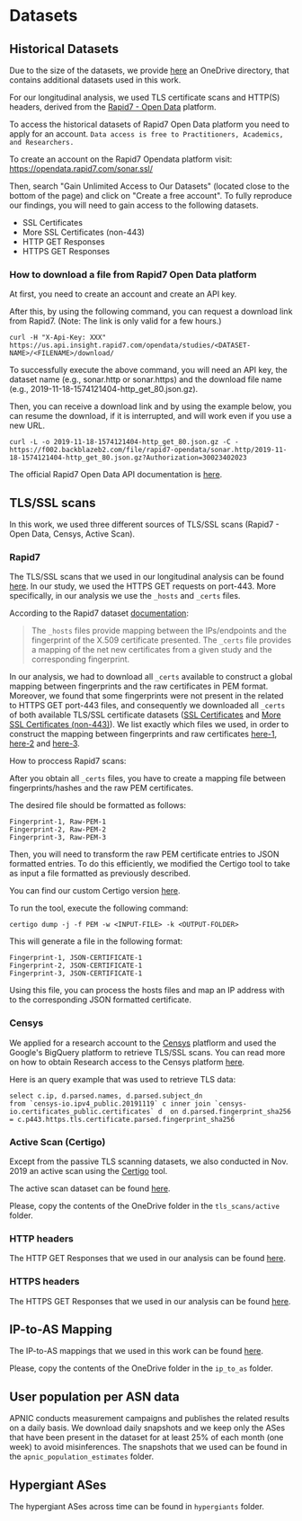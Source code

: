 # Datasets

## Historical Datasets
Due to the size of the datasets, we provide [here](https://liveuclac-my.sharepoint.com/:f:/g/personal/ucabpgk_ucl_ac_uk/Eim32GoBUgVOoLolQCYbbyMBSf-PiNBbOzuQl52n3Xm94w?e=7GOz5l) an OneDrive directory, that contains additional datasets used in this work.

For our longitudinal analysis, we used TLS certificate scans and HTTP(S) headers, derived from the [Rapid7 - Open Data](https://opendata.rapid7.com) platform.

To access the historical datasets of Rapid7 Open Data platform you need to apply for an account.
```Data access is free to Practitioners, Academics, and Researchers.```

To create an account on the Rapid7 Opendata platform visit:
https://opendata.rapid7.com/sonar.ssl/

Then, search "Gain Unlimited Access to Our Datasets" (located close to the bottom of the page) and click on "Create a free account".
To fully reproduce our findings, you will need to gain access to the following datasets.
* SSL Certificates
* More SSL Certificates (non-443)
* HTTP GET Responses
* HTTPS GET Responses

### How to download a file from Rapid7 Open Data platform
At first, you need to create an account and create an API key.

After this, by using the following command, you can request a download link from Rapid7. (Note: The link is only valid for a few hours.)
```
curl -H "X-Api-Key: XXX" https://us.api.insight.rapid7.com/opendata/studies/<DATASET-NAME>/<FILENAME>/download/
```
To successfully execute the above command, you will need an API key, the dataset name (e.g., sonar.http or sonar.https) and the download file name (e.g., 2019-11-18-1574121404-http_get_80.json.gz).

Then, you can receive a download link and by using the example below, you can resume the download, if it is interrupted, and will work even if you use a new URL.
```
curl -L -o 2019-11-18-1574121404-http_get_80.json.gz -C - https://f002.backblazeb2.com/file/rapid7-opendata/sonar.http/2019-11-18-1574121404-http_get_80.json.gz?Authorization=30023402023
```

The official Rapid7 Open Data API documentation is [here](https://opendata.rapid7.com/apihelp/).


## TLS/SSL scans
In this work, we used three different sources of TLS/SSL scans (Rapid7 - Open Data, Censys, Active Scan).

### Rapid7 
The TLS/SSL scans that we used in our longitudinal analysis can be found [here](https://opendata.rapid7.com/sonar.ssl/). In our study, we used the HTTPS GET requests on port-443. More specifically, in our analysis we use the ```_hosts``` and ```_certs``` files.

According to the Rapid7 dataset [documentation](https://opendata.rapid7.com/sonar.ssl/):

> The ```_hosts``` files provide mapping between the IPs/endpoints and the fingerprint of the X.509 certificate presented.
> The ```_certs``` file provides a mapping of the net new certificates from a given study and the corresponding fingerprint. 

In our analysis, we had to download all ```_certs``` available to construct a global mapping between fingerprints and the raw certificates in PEM format.
Moreover, we found that some fingerprints were not present in the related to HTTPS GET port-443 files, and consequently we downloaded all ```_certs``` of both available TLS/SSL certificate datasets ([SSL Certificates](https://opendata.rapid7.com/sonar.ssl/) and [More SSL Certificates (non-443)](https://opendata.rapid7.com/sonar.moressl/)). We list exactly which files we used, in order to construct the mapping between fingerprints and raw certificates [here-1](https://github.com/pgigis/sigcomm2021-offnets-artifacts/blob/master/datasets/tls_scans/rapid7/certificates/ssl_certificates_https_443_filenames.txt), [here-2](https://github.com/pgigis/sigcomm2021-offnets-artifacts/blob/master/datasets/tls_scans/rapid7/certificates/more_ssl_certificates_non_443_filenames.txt) and [here-3](https://github.com/pgigis/sigcomm2021-offnets-artifacts/blob/master/datasets/tls_scans/rapid7/certificates/ssl_certificates_https_non_443_filenames.txt). 

How to proccess Rapid7 scans:

After you obtain all ```_certs``` files, you have to create a mapping file between fingerprints/hashes and the raw PEM certificates.

The desired file should be formatted as follows:
```
Fingerprint-1, Raw-PEM-1
Fingerprint-2, Raw-PEM-2
Fingerprint-3, Raw-PEM-3
```

Then, you will need to transform the raw PEM certificate entries to JSON formatted entries. To do this efficiently, we modified the Certigo tool to take as input a file formatted as previously described.

You can find our custom Certigo version [here](https://github.com/pgigis/certigo).

To run the tool, execute the following command:
```
certigo dump -j -f PEM -w <INPUT-FILE> -k <OUTPUT-FOLDER>
```

This will generate a file in the following format:
```
Fingerprint-1, JSON-CERTIFICATE-1
Fingerprint-2, JSON-CERTIFICATE-1
Fingerprint-3, JSON-CERTIFICATE-1
```

Using this file, you can process the hosts files and map an IP address with to the corresponding JSON formatted certificate.



### Censys
We applied for a research account to the [Censys](https://censys.io/) platflorm and used the Google's BigQuery platform to retrieve TLS/SSL scans. You can read more on how to obtain Research access to the Censys platform [here](https://support.censys.io/hc/en-us/articles/360038761891-Research-Access-to-Censys-Data).

Here is an query example that was used to retrieve TLS data:
```
select c.ip, d.parsed.names, d.parsed.subject_dn 
from `censys-io.ipv4_public.20191119` c inner join `censys-io.certificates_public.certificates` d  on d.parsed.fingerprint_sha256 = c.p443.https.tls.certificate.parsed.fingerprint_sha256
```

### Active Scan (Certigo)
Except from the passive TLS scanning datasets, we also conducted in Nov. 2019 an active scan using the [Certigo](https://github.com/square/certigo) tool.

The active scan dataset can be found [here](https://liveuclac-my.sharepoint.com/:f:/g/personal/ucabpgk_ucl_ac_uk/Ekb_VbFdQghCntUHh98v-NoBdnSdS_XAh6859ME1RCLDpQ?e=jFeGnZ).

Please, copy the contents of the OneDrive folder in the ```tls_scans/active``` folder.

### HTTP headers
The HTTP GET Responses that we used in our analysis can be found [here](https://github.com/pgigis/sigcomm2021-offnets-artifacts/blob/master/datasets/headers/http/http_80_filenames.txt).

### HTTPS headers
The HTTPS GET Responses that we used in our analysis can be found [here](https://github.com/pgigis/sigcomm2021-offnets-artifacts/blob/master/datasets/headers/https/https_443_filenames.txt).


## IP-to-AS Mapping
The IP-to-AS mappings that we used in this work can be found [here](https://liveuclac-my.sharepoint.com/:f:/g/personal/ucabpgk_ucl_ac_uk/EujvVAp0lqBBpY-EgY5IZSgBLTgoxv7xwtRW92YGe9hDLA?e=2iSwLV).

Please, copy the contents of the OneDrive folder in the ```ip_to_as``` folder.


## User population per ASN data
APNIC conducts measurement campaigns and publishes the related results on a daily basis. We download daily snapshots and we keep only the ASes that have been present in the dataset for at least 25% of each month (one week) to avoid misinferences. The snapshots that we used can be found in the ```apnic_population_estimates``` folder.


## Hypergiant ASes
The hypergiant ASes across time can be found in ```hypergiants``` folder.

